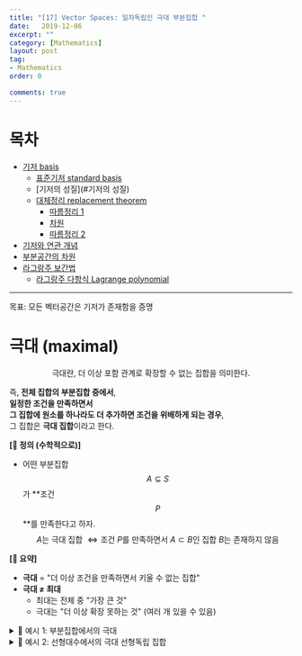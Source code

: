 ```yaml
---
title: "[17] Vector Spaces: 일차독립인 극대 부분집합 "
date:   2019-12-06
excerpt: ""
category: [Mathematics]
layout: post
tag:
- Mathematics
order: 0

comments: true
---
```


# 목차
- [기저 basis](#기저-basis)
  * [표준기저 standard basis](#표준기저-standard-basis)
  * [기저의 성질](#기저의 성질)
  * [대체정리 replacement theorem](#대체정리-replacement-theorem)
    + [따름정리 1](#따름정리-1)
    + [차원](#차원)
    + [따름정리 2](#따름정리-2)
- [기저와 연관 개념](#기저와-연관-개념)
- [부분공간의 차원](#부분공간의-차원)
- [라그랑주 보간법](#라그랑주-보간법)
  * [라그랑주 다항식 Lagrange polynomial](#라그랑주-다항식-lagrange-polynomial)




----

목표: 모든 벡터공간은 기저가 존재함을 증명

# 극대 (maximal)

$$
\text{극대란, 더 이상 포함 관계로 확장할 수 없는 집합을 의미한다.}
$$

즉, **전체 집합의 부분집합 중에서**,  
**일정한 조건을 만족하면서**  
**그 집합에 원소를 하나라도 더 추가하면 조건을 위배하게 되는 경우**,  
그 집합은 **극대 집합**이라고 한다.


**[📌 정의 (수학적으로)]**    
* 어떤 부분집합 $$A \subseteq S$$ 가 **조건 $$P$$**를 만족한다고 하자.  
$$
A \text{는 극대 집합 } \Leftrightarrow \text{조건 } P \text{를 만족하면서 } A \subset B \text{인 집합 } B \text{는 존재하지 않음}
$$



**[🧠 요약]**    
- **극대** = "더 이상 조건을 만족하면서 키울 수 없는 집합"
- **극대 ≠ 최대**  
  - 최대는 전체 중 "가장 큰 것"  
  - 극대는 "더 이상 확장 못하는 것" (여러 개 있을 수 있음)




<details>
<summary>🎯 예시 1: 부분집합에서의 극대 </summary>
<div markdown="1">

### 

집합 $$S = \{1, 2, 3\}$$ 이 있고,  
"원소들 간에 서로소"라는 조건을 만족해야 한다고 하자.

다음과 같은 집합들을 생각해보자:

- $$\{1\}$$ → 서로소 OK  
- $$\{1, 2\}$$ → 1과 2는 서로소 OK  
- $$\{1, 2, 3\}$$ → 1,2,3은 모두 서로소 OK  
- $$\{2, 4\}$$ → 2와 4는 공약수 2 있으므로 조건 위배 ❌

이 중에서 $$\{1, 2, 3\}$$은 **서로소 조건을 만족하면서 더 이상 확장할 수 없음** → **극대**


</div>
</details>  




<details>
<summary>🎯 예시 2: 선형대수에서의 극대 선형독립 집합 </summary>
<div markdown="1">

벡터공간 $$\mathbb{R}^3$$에서  
다음 벡터들을 생각하자:

$$
v_1 = \begin{bmatrix}1\\0\\0\end{bmatrix}, \quad 
v_2 = \begin{bmatrix}0\\1\\0\end{bmatrix}, \quad
v_3 = \begin{bmatrix}0\\0\\1\end{bmatrix}
$$

벡터 집합 $$\{v_1, v_2\}$$ 은 선형독립이다.  
하지만 $$v_3$$을 추가해도 여전히 선형독립.

따라서 $$\{v_1, v_2\}$$은 극대가 **아니다.**

반면, $$\{v_1, v_2, v_3\}$$은 $$\mathbb{R}^3$$에서  
**더 이상 선형독립 벡터를 추가할 수 없음** → **극대 선형독립 집합**


</div>
</details>  




























